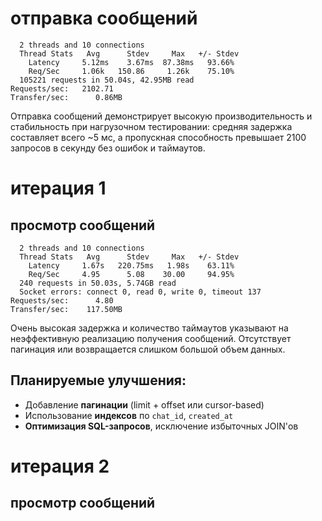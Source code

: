 # отправка сообщений
```
  2 threads and 10 connections
  Thread Stats   Avg      Stdev     Max   +/- Stdev
    Latency     5.12ms    3.67ms  87.38ms   93.66%
    Req/Sec     1.06k   150.86     1.26k    75.10%
  105221 requests in 50.04s, 42.95MB read
Requests/sec:   2102.71
Transfer/sec:      0.86MB
```

Отправка сообщений демонстрирует высокую производительность и стабильность при нагрузочном тестировании: средняя задержка составляет всего ~5 мс, а пропускная способность превышает 2100 запросов в секунду без ошибок и таймаутов.

# итерация 1

## просмотр сообщений
```
  2 threads and 10 connections
  Thread Stats   Avg      Stdev     Max   +/- Stdev
    Latency     1.67s   220.75ms   1.98s    63.11%
    Req/Sec     4.95      5.08    30.00     94.95%
  240 requests in 50.03s, 5.74GB read
  Socket errors: connect 0, read 0, write 0, timeout 137
Requests/sec:      4.80
Transfer/sec:    117.50MB
```

Очень высокая задержка и количество таймаутов указывают на неэффективную реализацию получения сообщений. Отсутствует пагинация или возвращается слишком большой объем данных.

## Планируемые улучшения:

- Добавление **пагинации** (limit + offset или cursor-based)
- Использование **индексов** по `chat_id`, `created_at`
- **Оптимизация SQL-запросов**, исключение избыточных JOIN'ов

# итерация 2

## просмотр сообщений